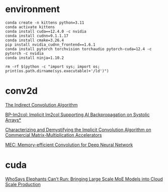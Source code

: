 # environment
```
conda create -n kittens python=3.11
conda activate kittens
conda install cuda==12.4.0 -c nvidia
conda install cudnn=9.1.1.17
conda install cmake=3.26.4
pip install nvidia_cudnn_frontend==1.6.1
conda install pytorch torchvision torchaudio pytorch-cuda=12.4 -c pytorch -c nvidia
conda install ninja=1.10.2

rm -rf $(python -c "import sys; import os; print(os.path.dirname(sys.executable)+'/ld')")

```

# conv2d
[The Indirect Convolution Algorithm](https://arxiv.org/pdf/1907.02129)

[BP-Im2col: Implicit Im2col Supporting AI Backpropagation on Systolic Arrays*](https://arxiv.org/pdf/2209.09434)

[Characterizing and Demystifying the Implicit Convolution Algorithm on Commercial Matrix-Multiplication Accelerators](https://arxiv.org/pdf/2110.03901)

[MEC: Memory-efficient Convolution for Deep Neural Network](https://arxiv.org/pdf/1706.06873)


# cuda
[WhoSays Elephants Can’t Run: Bringing Large Scale MoE Models into Cloud Scale Production](https://arxiv.org/abs/2211.10017)